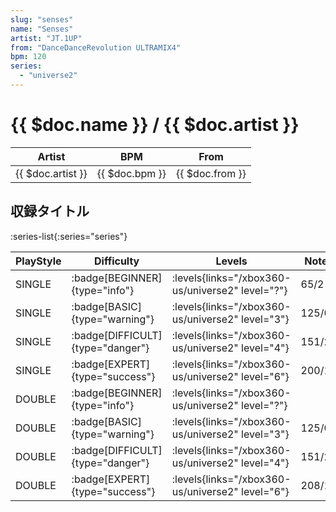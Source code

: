 ```yaml
---
slug: "senses"
name: "Senses"
artist: "JT.1UP"
from: "DanceDanceRevolution ULTRAMIX4"
bpm: 120
series:
  - "universe2"
---
```


# {{ $doc.name }} / {{ $doc.artist }}

|Artist|BPM|From|
|------|---|----|
|{{ $doc.artist }}|{{ $doc.bpm }}|{{ $doc.from }}|

## 収録タイトル

:series-list{:series="series"}

|PlayStyle|Difficulty|Levels|Notes|Movie|
|---------|----------|------|-----|-----|
|SINGLE| :badge[BEGINNER]{type="info"}|<div class="field is-grouped is-grouped-multiline"> :levels{links="/xbox360-us/universe2" level="?"}</div>|65/2||
|SINGLE| :badge[BASIC]{type="warning"}|<div class="field is-grouped is-grouped-multiline"> :levels{links="/xbox360-us/universe2" level="3"}</div>|125/0||
|SINGLE| :badge[DIFFICULT]{type="danger"}|<div class="field is-grouped is-grouped-multiline"> :levels{links="/xbox360-us/universe2" level="4"}</div>|151/20||
|SINGLE| :badge[EXPERT]{type="success"}|<div class="field is-grouped is-grouped-multiline"> :levels{links="/xbox360-us/universe2" level="6"}</div>|200/14||
|DOUBLE| :badge[BEGINNER]{type="info"}|<div class="field is-grouped is-grouped-multiline"> :levels{links="/xbox360-us/universe2" level="?"}</div>|||
|DOUBLE| :badge[BASIC]{type="warning"}|<div class="field is-grouped is-grouped-multiline"> :levels{links="/xbox360-us/universe2" level="3"}</div>|125/0||
|DOUBLE| :badge[DIFFICULT]{type="danger"}|<div class="field is-grouped is-grouped-multiline"> :levels{links="/xbox360-us/universe2" level="4"}</div>|151/20||
|DOUBLE| :badge[EXPERT]{type="success"}|<div class="field is-grouped is-grouped-multiline"> :levels{links="/xbox360-us/universe2" level="6"}</div>|208/10||
